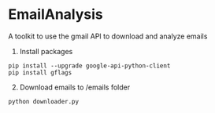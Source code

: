 EmailAnalysis
=============

A toolkit to use the gmail API to download and analyze emails

1. Install packages
```
pip install --upgrade google-api-python-client
pip install gflags
```

2. Download emails to /emails folder
```
python downloader.py
```
